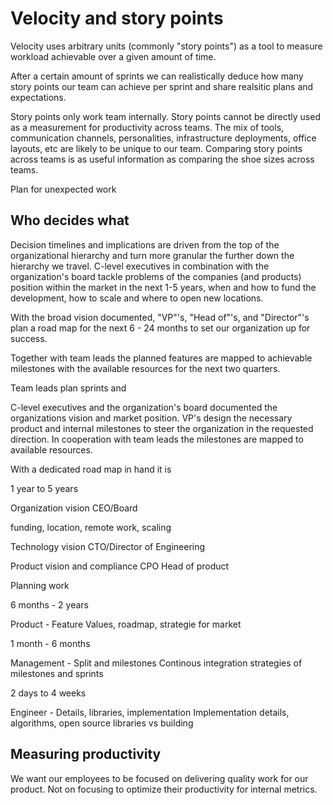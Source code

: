 # Velocity and story points

Velocity uses arbitrary units (commonly "story points") as a tool to measure workload achievable over a given amount of time.

After a certain amount of sprints we can realistically deduce how many story points our team can achieve per sprint and share realsitic plans and expectations.

Story points only work team internally. Story points cannot be directly used as a measurement for productivity across teams. The mix of tools, communication channels, personalities, infrastructure deployments, office layouts, etc are likely to be unique to our team. Comparing story points across teams is as useful information as comparing the shoe sizes across teams.

Plan for unexpected work


## Who decides what

Decision timelines and implications are driven from the top of the organizational hierarchy and turn more granular the further down the hierarchy we travel. C-level executives in combination with the organization's board tackle problems of the companies (and products) position within the market in the next 1-5 years, when and how to fund the development, how to scale and where to open new locations.

With the broad vision documented, "VP"'s, "Head of"'s, and "Director"'s plan a road map for the next 6 - 24 months to set our organization up for success.

Together with team leads the planned features are mapped to achievable milestones with the available resources for the next two quarters.

Team leads plan sprints and 

C-level executives and the organization's board documented the organizations vision and market position. VP's design the necessary product and internal milestones to steer the organization in the requested direction. In cooperation with team leads the milestones are mapped to available resources.

With a dedicated road map in hand it is 

1 year to 5 years

Organization vision CEO/Board

funding, location, remote work, scaling

Technology vision CTO/Director of Engineering

Product vision and compliance CPO Head of product

Planning work

6 months - 2 years

Product - Feature
Values, roadmap, strategie for market

1 month - 6 months

Management - Split and milestones
Continous integration strategies of milestones and sprints

2 days to 4 weeks

Engineer - Details, libraries, implementation
Implementation details, algorithms, open source libraries vs building

## Measuring productivity

We want our employees to be focused on delivering quality work for our product. Not on focusing to optimize their productivity for internal metrics.
